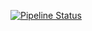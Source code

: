 [![Pipeline Status](http://screwdriver.hubbard.ninja:9000/pipelines/2/badge)](http://screwdriver.hubbard.ninja:9000/pipelines/2/events)
